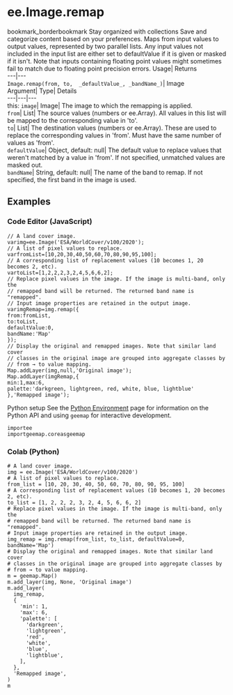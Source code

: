  
#  ee.Image.remap 
bookmark_borderbookmark Stay organized with collections  Save and categorize content based on your preferences. 
Maps from input values to output values, represented by two parallel lists. Any input values not included in the input list are either set to defaultValue if it is given or masked if it isn't. Note that inputs containing floating point values might sometimes fail to match due to floating point precision errors. Usage| Returns  
---|---  
`Image.remap(from, to,  _defaultValue_, _bandName_)`| Image  
Argument| Type| Details  
---|---|---  
this: `image`| Image| The image to which the remapping is applied.  
`from`| List| The source values (numbers or ee.Array). All values in this list will be mapped to the corresponding value in 'to'.  
`to`| List| The destination values (numbers or ee.Array). These are used to replace the corresponding values in 'from'. Must have the same number of values as 'from'.  
`defaultValue`| Object, default: null| The default value to replace values that weren't matched by a value in 'from'. If not specified, unmatched values are masked out.  
`bandName`| String, default: null| The name of the band to remap. If not specified, the first band in the image is used.  
## Examples
### Code Editor (JavaScript)
```
// A land cover image.
varimg=ee.Image('ESA/WorldCover/v100/2020');
// A list of pixel values to replace.
varfromList=[10,20,30,40,50,60,70,80,90,95,100];
// A corresponding list of replacement values (10 becomes 1, 20 becomes 2, etc).
vartoList=[1,2,2,2,3,2,4,5,6,6,2];
// Replace pixel values in the image. If the image is multi-band, only the
// remapped band will be returned. The returned band name is "remapped".
// Input image properties are retained in the output image.
varimgRemap=img.remap({
from:fromList,
to:toList,
defaultValue:0,
bandName:'Map'
});
// Display the original and remapped images. Note that similar land cover
// classes in the original image are grouped into aggregate classes by
// from → to value mapping.
Map.addLayer(img,null,'Original image');
Map.addLayer(imgRemap,{
min:1,max:6,
palette:'darkgreen, lightgreen, red, white, blue, lightblue'
},'Remapped image');
```

Python setup
See the [ Python Environment](https://developers.google.com/earth-engine/guides/python_install) page for information on the Python API and using `geemap` for interactive development.
```
importee
importgeemap.coreasgeemap
```

### Colab (Python)
```
# A land cover image.
img = ee.Image('ESA/WorldCover/v100/2020')
# A list of pixel values to replace.
from_list = [10, 20, 30, 40, 50, 60, 70, 80, 90, 95, 100]
# A corresponding list of replacement values (10 becomes 1, 20 becomes 2, etc).
to_list = [1, 2, 2, 2, 3, 2, 4, 5, 6, 6, 2]
# Replace pixel values in the image. If the image is multi-band, only the
# remapped band will be returned. The returned band name is "remapped".
# Input image properties are retained in the output image.
img_remap = img.remap(from_list, to_list, defaultValue=0, bandName='Map')
# Display the original and remapped images. Note that similar land cover
# classes in the original image are grouped into aggregate classes by
# from → to value mapping.
m = geemap.Map()
m.add_layer(img, None, 'Original image')
m.add_layer(
  img_remap,
  {
    'min': 1,
    'max': 6,
    'palette': [
      'darkgreen',
      'lightgreen',
      'red',
      'white',
      'blue',
      'lightblue',
    ],
  },
  'Remapped image',
)
m
```


